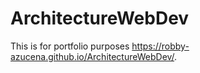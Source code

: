# ArchitectureWebDev
This is for portfolio purposes
https://robby-azucena.github.io/ArchitectureWebDev/. 
